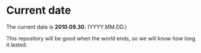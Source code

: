 # Current date

The current date is **2010.09.30.** (YYYY.MM.DD.)

This repository will be good when the world ends, so we will know how long it lasted.